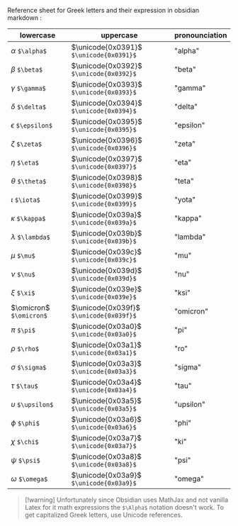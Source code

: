 Reference sheet for Greek letters and their expression in obsidian markdown :

lowercase | uppercase | pronounciation
-- | -- | --
 |$\alpha$ ```$\alpha$```|$\unicode{0x0391}$ ```$\unicode{0x0391}$```|"alpha"|
 |$\beta$ ```$\beta$```|$\unicode{0x0392}$ ```$\unicode{0x0392}$```|"beta"|
 |$\gamma$ ```$\gamma$```|$\unicode{0x0393}$ ```$\unicode{0x0393}$```|"gamma"|
 |$\delta$ ```$\delta$```|$\unicode{0x0394}$ ```$\unicode{0x0394}$```|"delta"|
 |$\epsilon$ ```$\epsilon$```|$\unicode{0x0395}$ ```$\unicode{0x0395}$```|"epsilon"|
 |$\zeta$ ```$\zeta$```|$\unicode{0x0396}$ ```$\unicode{0x0396}$```|"zeta"|
 |$\eta$ ```$\eta$```|$\unicode{0x0397}$ ```$\unicode{0x0397}$```|"eta"|
 |$\theta$ ```$\theta$```|$\unicode{0x0398}$ ```$\unicode{0x0398}$```|"teta"|
 |$\iota$ ```$\iota$```|$\unicode{0x0399}$ ```$\unicode{0x0399}$```|"yota"|
 |$\kappa$ ```$\kappa$```|$\unicode{0x039a}$ ```$\unicode{0x039a}$```|"kappa"|
 |$\lambda$ ```$\lambda$```|$\unicode{0x039b}$ ```$\unicode{0x039b}$```|"lambda"|
 |$\mu$ ```$\mu$```|$\unicode{0x039c}$ ```$\unicode{0x039c}$```|"mu"|
 |$\nu$ ```$\nu$```|$\unicode{0x039d}$ ```$\unicode{0x039d}$```|"nu"|
 |$\xi$ ```$\xi$```|$\unicode{0x039e}$ ```$\unicode{0x039e}$```|"ksi"|
 |$\omicron$ ```$\omicron$```|$\unicode{0x039f}$ ```$\unicode{0x039f}$```|"omicron"|
 |$\pi$ ```$\pi$```|$\unicode{0x03a0}$ ```$\unicode{0x03a0}$```|"pi"|
 |$\rho$ ```$\rho$```|$\unicode{0x03a1}$ ```$\unicode{0x03a1}$```|"ro"|
 |$\sigma$ ```$\sigma$```|$\unicode{0x03a3}$ ```$\unicode{0x03a3}$```|"sigma"|
 |$\tau$ ```$\tau$```|$\unicode{0x03a4}$ ```$\unicode{0x03a4}$```|"tau"|
 |$\upsilon$ ```$\upsilon$```|$\unicode{0x03a5}$ ```$\unicode{0x03a5}$```|"upsilon"|
 |$\phi$ ```$\phi$```|$\unicode{0x03a6}$ ```$\unicode{0x03a6}$```|"phi"|
 |$\chi$ ```$\chi$```|$\unicode{0x03a7}$ ```$\unicode{0x03a7}$```|"ki"|
 |$\psi$ ```$\psi$```|$\unicode{0x03a8}$ ```$\unicode{0x03a8}$```|"psi"|
 |$\omega$ ```$\omega$```|$\unicode{0x03a9}$ ```$\unicode{0x03a9}$```|"omega"|

> [!warning] Unfortunately since Obsidian uses MathJax and not vanilla Latex for it math expressions the ```$\Alpha$``` notation doesn't work. To get capitalized Greek letters, use Unicode references.

